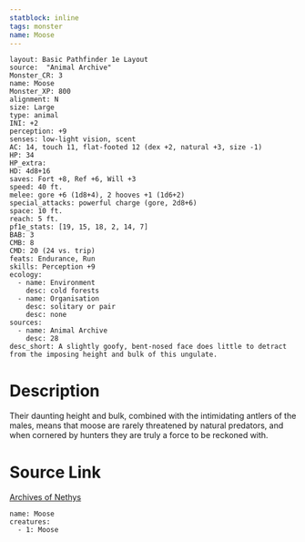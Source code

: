 ```yaml
---
statblock: inline
tags: monster
name: Moose
---
```

```statblock
layout: Basic Pathfinder 1e Layout
source:  "Animal Archive"
Monster_CR: 3
name: Moose
Monster_XP: 800
alignment: N
size: Large
type: animal
INI: +2
perception: +9
senses: low-light vision, scent
AC: 14, touch 11, flat-footed 12 (dex +2, natural +3, size -1)
HP: 34
HP_extra: 
HD: 4d8+16
saves: Fort +8, Ref +6, Will +3
speed: 40 ft.
melee: gore +6 (1d8+4), 2 hooves +1 (1d6+2)
special_attacks: powerful charge (gore, 2d8+6)
space: 10 ft.
reach: 5 ft.
pf1e_stats: [19, 15, 18, 2, 14, 7]
BAB: 3
CMB: 8
CMD: 20 (24 vs. trip)
feats: Endurance, Run
skills: Perception +9
ecology:
  - name: Environment
    desc: cold forests
  - name: Organisation
    desc: solitary or pair
    desc: none
sources:
  - name: Animal Archive
    desc: 28
desc_short: A slightly goofy, bent-nosed face does little to detract from the imposing height and bulk of this ungulate.
```
# Description
Their daunting height and bulk, combined with the intimidating antlers of the males, means that moose are rarely threatened by natural predators, and when cornered by hunters they are truly a force to be reckoned with.
# Source Link
[Archives of Nethys](https://aonprd.com/MonsterDisplay.aspx?ItemName=Moose)
```encounter-table
name: Moose
creatures:
  - 1: Moose
```

